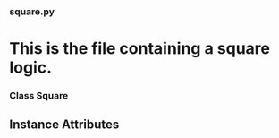 ### square.py

# This is the file containing a square logic.

### Class Square
## Instance Attributes

